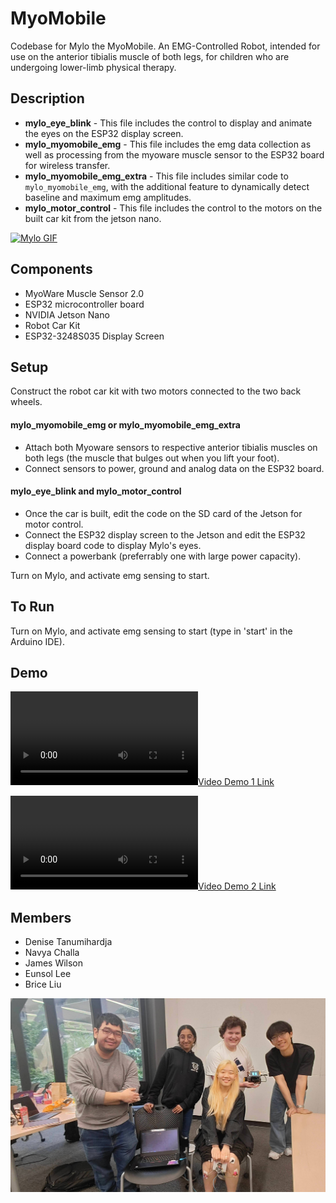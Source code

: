 # MyoMobile
Codebase for Mylo the MyoMobile. An EMG-Controlled Robot, intended for use on the anterior tibialis muscle of both legs, for children who are undergoing lower-limb physical therapy.

## Description
* **mylo_eye_blink** - This file includes the control to display and animate the eyes on the ESP32 display screen.
* **mylo_myomobile_emg** - This file includes the emg data collection as well as processing from the myoware muscle sensor to the ESP32 board for wireless transfer.
* **mylo_myomobile_emg_extra** - This file includes similar code to `mylo_myomobile_emg`, with the additional feature to dynamically detect baseline and maximum emg amplitudes.
* **mylo_motor_control** - This file includes the control to the motors on the built car kit from the jetson nano.

[![Mylo GIF](https://github.com/Detadja/MyoMobile/blob/main/media/Blink_Car.gif)](https://github.com/Detadja)

## Components
* MyoWare Muscle Sensor 2.0
* ESP32 microcontroller board
* NVIDIA Jetson Nano
* Robot Car Kit
* ESP32-3248S035 Display Screen

## Setup
Construct the robot car kit with two motors connected to the two back wheels.

#### mylo_myomobile_emg or mylo_myomobile_emg_extra
* Attach both Myoware sensors to respective anterior tibialis muscles on both legs (the muscle that bulges out when you lift your foot).
* Connect sensors to power, ground and analog data on the ESP32 board.

#### mylo_eye_blink and mylo_motor_control
* Once the car is built, edit the code on the SD card of the Jetson for motor control.
* Connect the ESP32 display screen to the Jetson and edit the ESP32 display board code to display Mylo's eyes.
* Connect a powerbank (preferrably one with large power capacity).

Turn on Mylo, and activate emg sensing to start.

## To Run
Turn on Mylo, and activate emg sensing to start (type in 'start' in the Arduino IDE).

## Demo
[![Video Demo 1 Link](https://github.com/Detadja/MyoMobile/blob/main/media/Beep_Boop_Up_Down_AHHH.mp4)](https://youtu.be/cPQCvYvUF9M "Mylo Demo 1")

[![Video Demo 2 Link](https://github.com/Detadja/MyoMobile/blob/main/media/IMG4202.mov.mp4)](https://youtu.be/iq79IugJJkw "Mylo Demo 2")

## Members
* Denise Tanumihardja
* Navya Challa
* James Wilson
* Eunsol Lee
* Brice Liu

[![Group Pic Here](https://github.com/Detadja/MyoMobile/blob/main/media/IMG20250517175116.jpg)](https://github.com/Detadja)

